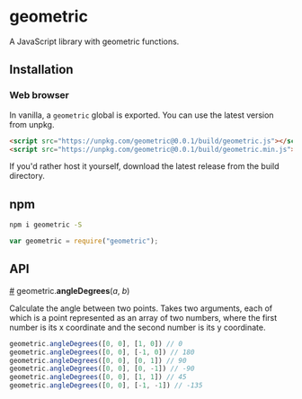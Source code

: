 # geometric
A JavaScript library with geometric functions.

## Installation

### Web browser
In vanilla, a `geometric` global is exported. You can use the latest version from unpkg.
```html
<script src="https://unpkg.com/geometric@0.0.1/build/geometric.js"></script>
<script src="https://unpkg.com/geometric@0.0.1/build/geometric.min.js"></script>
```
If you'd rather host it yourself, download the latest release from the build directory.

## npm

```bash
npm i geometric -S
```
```js
var geometric = require("geometric");
```

## API

<a name="angleDegrees" href="#angleDegrees">#</a> geometric.<b>angleDegrees</b>(<em>a</em>, <em>b</em>)

Calculate the angle between two points. Takes two arguments, each of which is a point represented as an array of two numbers, where the first number is its x coordinate and the second number is its y coordinate.

```js
geometric.angleDegrees([0, 0], [1, 0]) // 0
geometric.angleDegrees([0, 0], [-1, 0]) // 180
geometric.angleDegrees([0, 0], [0, 1]) // 90
geometric.angleDegrees([0, 0], [0, -1]) // -90
geometric.angleDegrees([0, 0], [1, 1]) // 45
geometric.angleDegrees([0, 0], [-1, -1]) // -135
```